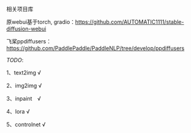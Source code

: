 相关项目库

原webui基于torch, gradio：https://github.com/AUTOMATIC1111/stable-diffusion-webui

飞桨ppdiffusers：https://github.com/PaddlePaddle/PaddleNLP/tree/develop/ppdiffusers

*TODO*:

1、text2img √

2、img2img √

3、inpaint　√

4、lora √

5、controlnet √
